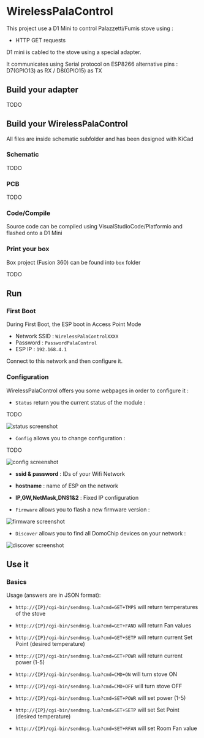 # WirelessPalaControl

This project use a D1 Mini to control Palazzetti/Fumis stove using :
 - HTTP GET requests

D1 mini is cabled to the stove using a special adapter.

It communicates using Serial protocol on ESP8266 alternative pins : D7(GPIO13) as RX / D8(GPIO15) as TX


## Build your adapter

TODO

## Build your WirelessPalaControl

All files are inside schematic subfolder and has been designed with KiCad

### Schematic

TODO

### PCB

TODO

### Code/Compile

Source code can be compiled using VisualStudioCode/Platformio and flashed onto a D1 Mini

### Print your box

Box project (Fusion 360) can be found into `box` folder

TODO

## Run

### First Boot

During First Boot, the ESP boot in Access Point Mode

- Network SSID : `WirelessPalaControlXXXX`
- Password : `PasswordPalaControl`
- ESP IP : `192.168.4.1`

Connect to this network and then configure it.

### Configuration

WirelessPalaControl offers you some webpages in order to configure it :

- `Status` return you the current status of the module :

TODO

![status screenshot](https://raw.github.com/Domochip/WirelessDS18B20/master/img/status.png)

- `Config` allows you to change configuration :

TODO

![config screenshot](https://raw.github.com/Domochip/WirelessDS18B20/master/img/config.png)

- **ssid & password** : IDs of your Wifi Network
- **hostname** : name of ESP on the network
- **IP,GW,NetMask,DNS1&2** : Fixed IP configuration

- `Firmware` allows you to flash a new firmware version :

![firmware screenshot](https://raw.github.com/Domochip/WirelessDS18B20/master/img/firmware.png)

- `Discover` allows you to find all DomoChip devices on your network :

![discover screenshot](https://raw.github.com/Domochip/WirelessDS18B20/master/img/discover.png)

## Use it

### Basics

Usage (answers are in JSON format):

- `http://{IP}/cgi-bin/sendmsg.lua?cmd=GET+TMPS` will return temperatures of the stove
- `http://{IP}/cgi-bin/sendmsg.lua?cmd=GET+FAND` will return Fan values
- `http://{IP}/cgi-bin/sendmsg.lua?cmd=GET+SETP` will return current Set Point (desired temperature)
- `http://{IP}/cgi-bin/sendmsg.lua?cmd=GET+POWR` will return current power (1-5)

- `http://{IP}/cgi-bin/sendmsg.lua?cmd=CMD+ON` will turn stove ON
- `http://{IP}/cgi-bin/sendmsg.lua?cmd=CMD+OFF` will turn stove OFF
- `http://{IP}/cgi-bin/sendmsg.lua?cmd=SET+POWR` will set power (1-5)
- `http://{IP}/cgi-bin/sendmsg.lua?cmd=SET+SETP` will set Set Point (desired temperature)
- `http://{IP}/cgi-bin/sendmsg.lua?cmd=SET+RFAN` will set Room Fan value
